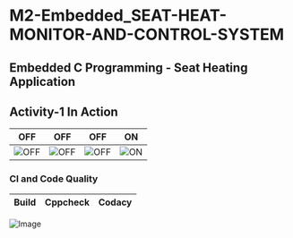 # M2-Embedded_SEAT-HEAT-MONITOR-AND-CONTROL-SYSTEM

 
## Embedded C Programming - Seat Heating Application
## Activity-1 In Action

|OFF|OFF|OFF|ON|
|:--:|:--:|:--:|:--:|
|![OFF](https://user-images.githubusercontent.com/80662569/116460814-1e747f00-a885-11eb-9361-7d70ba90e82d.PNG) |![OFF](https://user-images.githubusercontent.com/80662569/116460808-1c122500-a885-11eb-8023-4ab0ec876fa6.PNG)|![OFF](https://user-images.githubusercontent.com/80662569/116460810-1ddbe880-a885-11eb-9460-5a43f89de00e.PNG)|![ON](https://user-images.githubusercontent.com/80662569/116460813-1ddbe880-a885-11eb-90f1-d0da5705cd19.PNG)|

### CI and Code Quality

|Build|Cppcheck|Codacy|
|:--:|:--:|:--:|
![Image](https://app.codacy.com/gh/sababegums/M2-Embedded_SEAT-HEAT-MONITOR-AND-CONTROL-SYSTEM/dashboard?utm_source=github.com&utm_medium=referral&utm_content=sababegums/M2-Embedded_SEAT-HEAT-MONITOR-AND-CONTROL-SYSTEM&utm_campaign=Badge_Grade)

